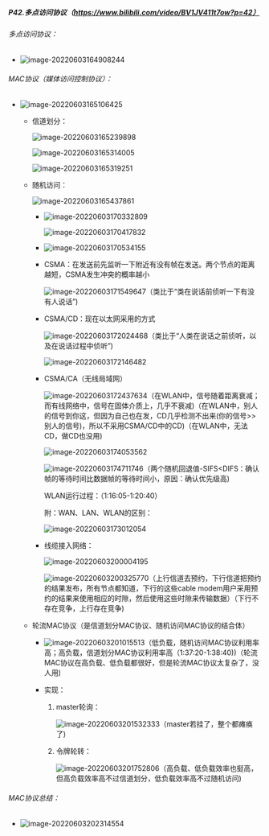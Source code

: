 ##### P42.多点访问协议（https://www.bilibili.com/video/BV1JV411t7ow?p=42）

###### 多点访问协议：

- ![image-20220603164908244](C:\Users\呵\AppData\Roaming\Typora\typora-user-images\image-20220603164908244.png)

###### MAC协议（媒体访问控制协议）：

- ![image-20220603165106425](C:\Users\呵\AppData\Roaming\Typora\typora-user-images\image-20220603165106425.png)

  - 信道划分：

    ![image-20220603165239898](C:\Users\呵\AppData\Roaming\Typora\typora-user-images\image-20220603165239898.png)

    ![image-20220603165314005](C:\Users\呵\AppData\Roaming\Typora\typora-user-images\image-20220603165314005.png)

    ![image-20220603165319251](C:\Users\呵\AppData\Roaming\Typora\typora-user-images\image-20220603165319251.png)

  - 随机访问：

    ![image-20220603165437861](C:\Users\呵\AppData\Roaming\Typora\typora-user-images\image-20220603165437861.png)

    - ![image-20220603170332809](C:\Users\呵\AppData\Roaming\Typora\typora-user-images\image-20220603170332809.png)

      ![image-20220603170417832](C:\Users\呵\AppData\Roaming\Typora\typora-user-images\image-20220603170417832.png)

    - ![image-20220603170534155](C:\Users\呵\AppData\Roaming\Typora\typora-user-images\image-20220603170534155.png)

    - CSMA：在发送前先监听一下附近有没有帧在发送。两个节点的距离越短，CSMA发生冲突的概率越小

      ![image-20220603171549647](C:\Users\呵\AppData\Roaming\Typora\typora-user-images\image-20220603171549647.png)（类比于“类在说话前侦听一下有没有人说话”)

    - CSMA/CD：现在以太网采用的方式

      ![image-20220603172024468](C:\Users\呵\AppData\Roaming\Typora\typora-user-images\image-20220603172024468.png)（类比于“人类在说话之前侦听，以及在说话过程中侦听”)

      ![image-20220603172146482](C:\Users\呵\AppData\Roaming\Typora\typora-user-images\image-20220603172146482.png)

    - CSMA/CA（无线局域网）

      ![image-20220603172437634](C:\Users\呵\AppData\Roaming\Typora\typora-user-images\image-20220603172437634.png)（在WLAN中，信号随着距离衰减；而有线网络中，信号在固体介质上，几乎不衰减)（在WLAN中，别人的信号到你这，但因为自己也在发，CD几乎检测不出来(你的信号>>别人的信号)，所以不采用CSMA/CD中的CD)（在WLAN中，无法CD，做CD也没用)

      ![image-20220603174053562](C:\Users\呵\AppData\Roaming\Typora\typora-user-images\image-20220603174053562.png)

      ![image-20220603174711746](C:\Users\呵\AppData\Roaming\Typora\typora-user-images\image-20220603174711746.png)（两个随机回退值-SIFS<DIFS：确认帧的等待时间比数据帧的等待时间小，原因：确认优先级高)

      WLAN运行过程：（1:16:05-1:20:40）

      附：WAN、LAN、WLAN的区别：

      ![image-20220603173012054](C:\Users\呵\AppData\Roaming\Typora\typora-user-images\image-20220603173012054.png)

    - 线缆接入网络：

      ![image-20220603200004195](C:\Users\呵\AppData\Roaming\Typora\typora-user-images\image-20220603200004195.png)

      ![image-20220603200325770](C:\Users\呵\AppData\Roaming\Typora\typora-user-images\image-20220603200325770.png)（上行信道去预约，下行信道把预约的结果发布，所有节点都知道，下行的这些cable modem用户采用预约的结果来使用相应的时隙，然后使用这些时隙来传输数据）（下行不存在竞争，上行存在竞争)

  - 轮流MAC协议（是信道划分MAC协议、随机访问MAC协议的结合体）

    - ![image-20220603201015513](C:\Users\呵\AppData\Roaming\Typora\typora-user-images\image-20220603201015513.png)（低负载，随机访问MAC协议利用率高；高负载，信道划分MAC协议利用率高（1:37:20-1:38:40))（轮流MAC协议在高负载、低负载都很好，但是轮流MAC协议太复杂了，没人用)

    - 实现：

      1. master轮询：

         ![image-20220603201532333](C:\Users\呵\AppData\Roaming\Typora\typora-user-images\image-20220603201532333.png)（master若挂了，整个都瘫痪了)

      2. 令牌轮转：

         ![image-20220603201752806](C:\Users\呵\AppData\Roaming\Typora\typora-user-images\image-20220603201752806.png)（高负载、低负载效率也挺高，但高负载效率高不过信道划分，低负载效率高不过随机访问)

###### MAC协议总结：

- ![image-20220603202314554](C:\Users\呵\AppData\Roaming\Typora\typora-user-images\image-20220603202314554.png)